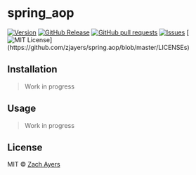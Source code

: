 # spring_aop
[![Version](https://badge.fury.io/gh/zjayers%2Fspring.aop.svg)](https://badge.fury.io/gh/zjayersb%2Fspring.aop)
[![GitHub Release](https://img.shields.io/github/release/zjayers/spring.aop.svg?style=flat)]()
[![GitHub pull requests](https://img.shields.io/github/issues-pr/zjayers/spring.aop.svg?style=flat)]()
[![Issues](https://img.shields.io/github/issues-raw/zjayers/spring.aop.svg?maxAge=25000)](https://github.com/zjayers/spring.aop/issues)
[![MIT License](https://img.shields.io/apm/l/atomic-ui.svg?)](https://github.com/zjayers/spring.aop/blob/master/LICENSEs)

## Installation

> Work in progress

## Usage

> Work in progress

## License

MIT © [Zach Ayers]()
